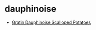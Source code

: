 # dauphinoise

 * [Gratin Dauphinoise Scalloped Potatoes](../index/g/gratin-dauphinoise-scalloped-potatoes-395310.json)
